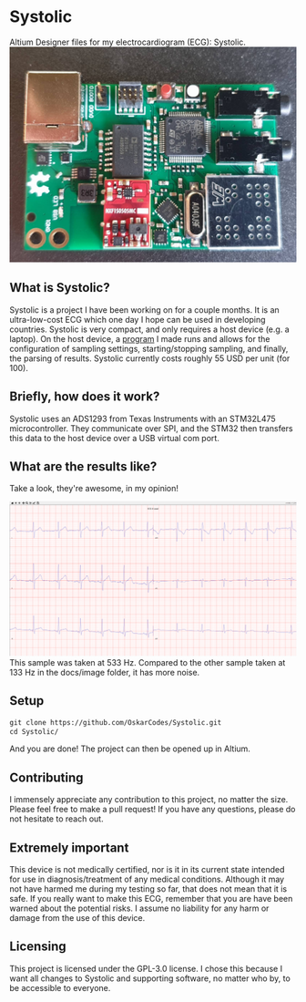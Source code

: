 # Systolic
Altium Designer files for my electrocardiogram (ECG): Systolic.
![Picture showing Systolic](docs/images/ECG.jpg)
## What is Systolic?
Systolic is a project I have been working on for a couple months. It is an ultra-low-cost ECG which one day I hope can be used in developing countries. Systolic is very compact, and only requires a host device (e.g. a laptop). On the host device, a [program]( https://github.com/OskarCodes/SystolicHost) I made runs and allows for the configuration of sampling settings, starting/stopping sampling, and finally, the parsing of results. Systolic currently costs roughly 55 USD per unit (for 100).

## Briefly, how does it work?
Systolic uses an ADS1293 from Texas Instruments with an STM32L475 microcontroller. They communicate over SPI, and the STM32 then transfers this data to the host device over a USB virtual com port.

## What are the results like?
Take a look, they're awesome, in my opinion!

![ECG Sample was taken at 533 Hz](docs/images/ecg_sample_533hz.jpg)
This sample was taken at 533 Hz. Compared to the other sample taken at 133 Hz in the docs/image folder, it has more noise.

## Setup
```shell
git clone https://github.com/OskarCodes/Systolic.git
cd Systolic/
```
And you are done! The project can then be opened up in Altium.

## Contributing
I immensely appreciate any contribution to this project, no matter the size. Please feel free to make a pull request! If you have any questions, please do not hesitate to reach out.

## Extremely important
This device is not medically certified, nor is it in its current state intended for use in diagnosis/treatment of any medical conditions. Although it may not have harmed me during my testing so far, that does not mean that it is safe. 
If you really want to make this ECG, remember that you are have been warned about the potential risks. I assume no liability for any harm or damage from the use of this device. 
## Licensing
This project is licensed under the GPL-3.0 license. I chose this because I want all changes to Systolic and supporting software, no matter who by, to be accessible to everyone.
